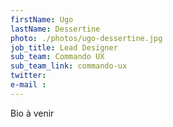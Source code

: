 ```yaml
---
firstName: Ugo
lastName: Dessertine
photo: ./photos/ugo-dessertine.jpg
job_title: Lead Designer
sub_team: Commando UX
sub_team_link: commando-ux
twitter:
e-mail :
---
```


Bio à venir
